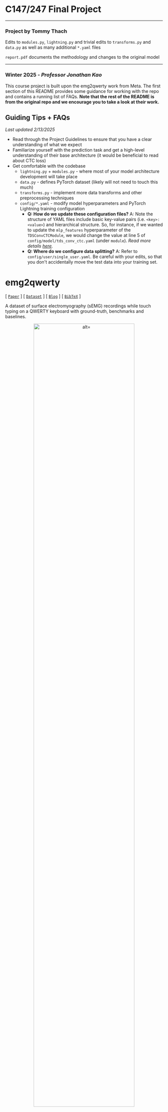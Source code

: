 # C147/247 Final Project
---
### Project by Tommy Thach  
Edits to ```modules.py```, ```lightning.py``` and trivial edits to ```transforms.py``` and ```data.py``` as well as many additional ```*.yaml``` files

```report.pdf``` documents the methodology and changes to the original model 

---
### Winter 2025 - _Professor Jonathan Kao_
This course project is built upon the emg2qwerty work from Meta. The first section of this README provides some guidance for working with the repo and contains a running list of FAQs. **Note that the rest of the README is from the original repo and we encourage you to take a look at their work.**

## Guiding Tips + FAQs
_Last updated 2/13/2025_
- Read through the Project Guidelines to ensure that you have a clear understanding of what we expect
- Familiarize yourself with the prediction task and get a high-level understanding of their base architecture (it would be beneficial to read about CTC loss)
- Get comfortable with the codebase
  - ```lightning.py``` + ```modules.py``` - where most of your model architecture development will take place
  - ```data.py``` - defines PyTorch dataset (likely will not need to touch this much)
  - ```transforms.py``` - implement more data transforms and other preprocessing techniques
  - ```config/*.yaml``` - modify model hyperparameters and PyTorch Lightning training configuration
    - **Q: How do we update these configuration files?** A: Note the structure of YAML files include basic key-value pairs (i.e. ```<key>: <value>```) and hierarchical structure. So, for instance, if we wanted to update the ```mlp_features``` hyperparameter of the ```TDSConvCTCModule```, we would change the value at line 5 of ```config/model/tds_conv_ctc.yaml``` (under ```module```). _Read more details [here](https://pytorch-lightning.readthedocs.io/en/1.3.8/common/lightning_cli.html)._
    - **Q: Where do we configure data splitting?** A: Refer to ```config/user/single_user.yaml```. Be careful with your edits, so that you don't accidentally move the test data into your training set.

# emg2qwerty
[ [`Paper`](https://arxiv.org/abs/2410.20081) ] [ [`Dataset`](https://fb-ctrl-oss.s3.amazonaws.com/emg2qwerty/emg2qwerty-data-2021-08.tar.gz) ] [ [`Blog`](https://ai.meta.com/blog/open-sourcing-surface-electromyography-datasets-neurips-2024/) ] [ [`BibTeX`](#citing-emg2qwerty) ]

A dataset of surface electromyography (sEMG) recordings while touch typing on a QWERTY keyboard with ground-truth, benchmarks and baselines.

<p align="center">
  <img src="https://github.com/user-attachments/assets/71a9f361-7685-4188-83c3-099a009b6b81" height="80%" width="80%" alt="alt="sEMG recording" >
</p>

## Setup

```shell
# Install [git-lfs](https://git-lfs.github.com/) (for pretrained checkpoints)
git lfs install

# Clone the repo, setup environment, and install local package
git clone git@github.com:joe-lin-tech/emg2qwerty.git ~/emg2qwerty 
cd ~/emg2qwerty
conda env create -f environment.yml
conda activate emg2qwerty
pip install -e .

# Download the dataset, extract, and symlink to ~/emg2qwerty/data
cd ~ && wget https://fb-ctrl-oss.s3.amazonaws.com/emg2qwerty/emg2qwerty-data-2021-08.tar.gz
tar -xvzf emg2qwerty-data-2021-08.tar.gz
ln -s ~/emg2qwerty-data-2021-08 ~/emg2qwerty/data
```

## Data

The dataset consists of 1,136 files in total - 1,135 session files spanning 108 users and 346 hours of recording, and one `metadata.csv` file. Each session file is in a simple HDF5 format and includes the left and right sEMG signal data, prompted text, keylogger ground-truth, and their corresponding timestamps. `emg2qwerty.data.EMGSessionData` offers a programmatic read-only interface into the HDF5 session files.

To load the `metadata.csv` file and print dataset statistics,

```shell
python scripts/print_dataset_stats.py
```

<p align="center">
  <img src="https://user-images.githubusercontent.com/172884/131012947-66cab4c4-963c-4f1a-af12-47fea1681f09.png" alt="Dataset statistics" height="50%" width="50%">
</p>

To re-generate data splits,

```shell
python scripts/generate_splits.py
```

The following figure visualizes the dataset splits for training, validation and testing of generic and personalized user models. Refer to the paper for details of the benchmark setup and data splits.

<p align="center">
  <img src="https://user-images.githubusercontent.com/172884/131012465-504eccbf-8eac-4432-b8aa-0e453ad85b49.png" alt="Data splits">
</p>

To re-format data in [EEG BIDS format](https://bids-specification.readthedocs.io/en/stable/04-modality-specific-files/03-electroencephalography.html),

```shell
python scripts/convert_to_bids.py
```

## Training

Generic user model:

```shell
python -m emg2qwerty.train \
  user=generic \
  trainer.accelerator=gpu trainer.devices=8 \
  --multirun
```

Personalized user models:

```shell
python -m emg2qwerty.train \
  user="single_user" \
  trainer.accelerator=gpu trainer.devices=1
```

If you are using a Slurm cluster, include "cluster=slurm" override in the argument list of above commands to pick up `config/cluster/slurm.yaml`. This overrides the Hydra Launcher to use [Submitit plugin](https://hydra.cc/docs/plugins/submitit_launcher). Refer to Hydra documentation for the list of available launcher plugins if you are not using a Slurm cluster.

## Testing

Greedy decoding:

```shell
python -m emg2qwerty.train \
  user="glob(user*)" \
  checkpoint="${HOME}/emg2qwerty/models/personalized-finetuned/\${user}.ckpt" \
  train=False trainer.accelerator=cpu \
  decoder=ctc_greedy \
  hydra.launcher.mem_gb=64 \
  --multirun
```

Beam-search decoding with 6-gram character-level language model:

```shell
python -m emg2qwerty.train \
  user="glob(user*)" \
  checkpoint="${HOME}/emg2qwerty/models/personalized-finetuned/\${user}.ckpt" \
  train=False trainer.accelerator=cpu \
  decoder=ctc_beam \
  hydra.launcher.mem_gb=64 \
  --multirun
```

The 6-gram character-level language model, used by the first-pass beam-search decoder above, is generated from [WikiText-103 raw dataset](https://huggingface.co/datasets/wikitext), and built using [KenLM](https://github.com/kpu/kenlm). The LM is available under `models/lm/`, both in the binary format, and the human-readable [ARPA format](https://cmusphinx.github.io/wiki/arpaformat/). These can be regenerated as follows:

1. Build kenlm from source: <https://github.com/kpu/kenlm#compiling>
2. Run `./scripts/lm/build_char_lm.sh <ngram_order>`

## License

emg2qwerty is CC-BY-NC-4.0 licensed, as found in the LICENSE file.

## Citing emg2qwerty

```
@misc{sivakumar2024emg2qwertylargedatasetbaselines,
      title={emg2qwerty: A Large Dataset with Baselines for Touch Typing using Surface Electromyography},
      author={Viswanath Sivakumar and Jeffrey Seely and Alan Du and Sean R Bittner and Adam Berenzweig and Anuoluwapo Bolarinwa and Alexandre Gramfort and Michael I Mandel},
      year={2024},
      eprint={2410.20081},
      archivePrefix={arXiv},
      primaryClass={cs.LG},
      url={https://arxiv.org/abs/2410.20081},
}
```
